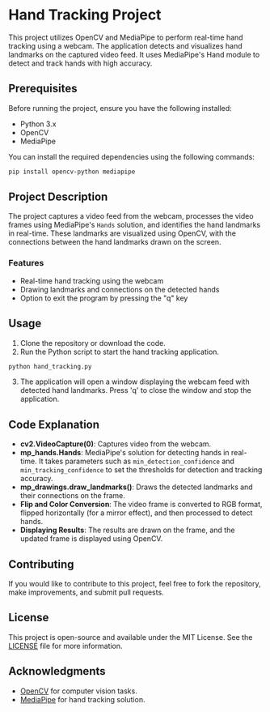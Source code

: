 # Hand Tracking Project

This project utilizes OpenCV and MediaPipe to perform real-time hand tracking using a webcam. The application detects and visualizes hand landmarks on the captured video feed. It uses MediaPipe's Hand module to detect and track hands with high accuracy.

## Prerequisites

Before running the project, ensure you have the following installed:

- Python 3.x
- OpenCV
- MediaPipe

You can install the required dependencies using the following commands:

```bash
pip install opencv-python mediapipe
```

## Project Description

The project captures a video feed from the webcam, processes the video frames using MediaPipe's `Hands` solution, and identifies the hand landmarks in real-time. These landmarks are visualized using OpenCV, with the connections between the hand landmarks drawn on the screen.

### Features

- Real-time hand tracking using the webcam
- Drawing landmarks and connections on the detected hands
- Option to exit the program by pressing the "q" key

## Usage

1. Clone the repository or download the code.
2. Run the Python script to start the hand tracking application.

```bash
python hand_tracking.py
```

3. The application will open a window displaying the webcam feed with detected hand landmarks. Press 'q' to close the window and stop the application.

## Code Explanation

- **cv2.VideoCapture(0)**: Captures video from the webcam.
- **mp_hands.Hands**: MediaPipe's solution for detecting hands in real-time. It takes parameters such as `min_detection_confidence` and `min_tracking_confidence` to set the thresholds for detection and tracking accuracy.
- **mp_drawings.draw_landmarks()**: Draws the detected landmarks and their connections on the frame.
- **Flip and Color Conversion**: The video frame is converted to RGB format, flipped horizontally (for a mirror effect), and then processed to detect hands.
- **Displaying Results**: The results are drawn on the frame, and the updated frame is displayed using OpenCV.

## Contributing

If you would like to contribute to this project, feel free to fork the repository, make improvements, and submit pull requests.

## License

This project is open-source and available under the MIT License. See the [LICENSE](LICENSE) file for more information.

## Acknowledgments

- [OpenCV](https://opencv.org/) for computer vision tasks.
- [MediaPipe](https://mediapipe.dev/) for hand tracking solution.
```
